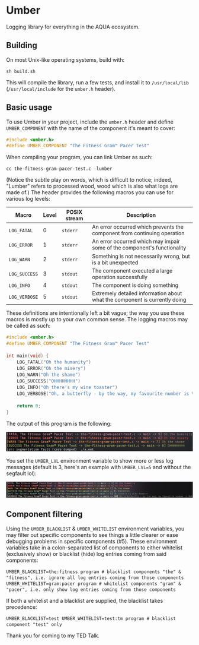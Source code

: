 # Umber

Logging library for everything in the AQUA ecosystem.

## Building

On most Unix-like operating systems, build with:

```console
sh build.sh
```

This will compile the library, run a few tests, and install it to `/usr/local/lib` (`/usr/local/include` for the `umber.h` header).

## Basic usage

To use Umber in your project, include the `umber.h` header and define `UMBER_COMPONENT` with the name of the component it's meant to cover:

```c
#include <umber.h>
#define UMBER_COMPONENT "The Fitness Gram™ Pacer Test"
```

When compiling your program, you can link Umber as such:

```console
cc the-fitness-gram-pacer-test.c -lumber
```

(Notice the subtle play on words, which is difficult to notice; indeed, "Lumber" refers to processed wood, wood which is also what logs are made of.)
The header provides the following macros you can use for various log levels:

|Macro        |Level|POSIX stream|Description|
|-------------|-----|------------|-----------|
|`LOG_FATAL`  |0    |`stderr`    |An error occurred which prevents the component from continuing operation|
|`LOG_ERROR`  |1    |`stderr`    |An error occurred which may impair some of the component's functionality|
|`LOG_WARN`   |2    |`stderr`    |Something is not necessarily wrong, but is a bit unexpected|
|`LOG_SUCCESS`|3    |`stdout`    |The component executed a large operation successfully|
|`LOG_INFO`   |4    |`stdout`    |The component is doing something|
|`LOG_VERBOSE`|5    |`stdout`    |Extremely detailed information about what the component is currently doing|

These definitions are intentionally left a bit vague; the way you use these macros is mostly up to your own common sense.
The logging macros may be called as such:

```c
#include <umber.h>
#define UMBER_COMPONENT "The Fitness Gram™ Pacer Test"

int main(void) {
	LOG_FATAL("Oh the humanity")
	LOG_ERROR("Oh the misery")
	LOG_WARN("Oh the shame")
	LOG_SUCCESS("OHHHHHHHH")
	LOG_INFO("Oh there's my wine toaster")
	LOG_VERBOSE("Oh, a butterfly - by the way, my favourite number is %d", *(volatile int*) 0)

	return 0;
}
```

The output of this program is the following:

![The Fitness Gram™ Pacer Test](pics/out.png)

You set the `UMBER_LVL` environment variable to show more or less log messages (default is 3, here's an example with `UMBER_LVL=5` and without the segfault lol):

![The Fitness Gram™ Pacer Test](pics/lvl-out.png)

## Component filtering

Using the `UMBER_BLACKLIST` & `UMBER_WHITELIST` environment variables, you may filter out specific components to see things a little clearer or ease debugging problems in specific components (#5).
These environment variables take in a colon-separated list of components to either whitelist (exclusively show) or blacklist (hide) log entries coming from said components:

```console
UMBER_BLACKLIST=the:fitness program # blacklist components "the" & "fitness", i.e. ignore all log entries coming from those components
UMBER_WHITELIST=gram:pacer program # whitelist components "gram" & "pacer", i.e. only show log entries coming from those components
```

If both a whitelist and a blacklist are supplied, the blacklist takes precedence:

```components
UMBER_BLACKLIST=test UMBER_WHITELIST=test:tm program # blacklist component "test" only
```

Thank you for coming to my TED Talk.

